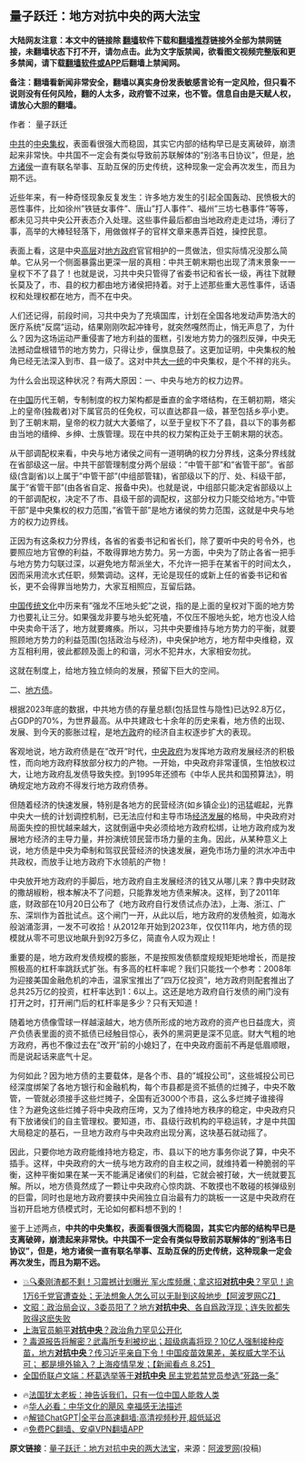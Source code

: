  <!-- 面包屑导航 --> <h2>量子跃迁：地方对抗中央的两大法宝</h2> <p class="notice"><b>大陆网友注意：本文中的链接除 <a href="https://github.com/bannedbook/fanqiang" >翻墙</a>软件下载和<a href="https://github.com/killgcd/justmysocks/blob/master/README.md">翻墙推荐</a>链接外全部为禁网链接，未翻墙状态下打不开，请勿点击。此为文字版禁闻，欲看图文视频完整版和更多禁闻，请下载<a href="https://github.com/bannedbook/fanqiang">翻墙软件或APP</a>后翻墙上禁闻网。</p><p>备注：翻墙看新闻非常安全，翻墙以真实身份发表敏感言论有一定风险，但只看不说则没有任何风险，翻的人太多，政府管不过来，也不管。信息自由是天赋人权，请放心大胆的翻墙。</b></p>  <div class="entry"> <p>作者： 量子跃迁</p> <p id="summary"><a href="https://www.bannedbook.org/bnews/tag/%e4%b8%ad%e5%85%b1/" class="st_tag internal_tag" rel="tag" title="标签 中共 下的日志">中共</a>的<a href="https://www.bannedbook.org/bnews/tag/%E4%B8%AD%E5%A4%AE%E9%9B%86%E6%9D%83/" class="st_tag internal_tag" rel="tag" title="标签 中央集权 下的日志">中央集权</a>，表面看很强大而稳固，其实它内部的结构早已是支离破碎，崩溃起来非常快。中共国不一定会有类似导致前苏联解体的&#8221;别洛韦日协议&#8221;，但是，<a href="https://www.bannedbook.org/bnews/tag/%E5%9C%B0%E6%96%B9%E8%AF%B8%E4%BE%AF/" class="st_tag internal_tag" rel="tag" title="标签 地方诸侯 下的日志">地方诸侯</a>一直有联名举事、互助互保的历史传统，这种现象一定会再次发生，而且为期不远。</p> <p>近些年来，有一种奇怪现象反复发生：许多地方发生的引起全国轰动、民愤极大的恶性事件，比如徐州&#8221;铁链女事件&#8221;、唐山&#8221;打人事件&#8221;、福州&#8221;三坊七巷事件&#8221;等等，都未见习共中央公开表态介入处理。这些事件最后都由当地政府走走过场，溥衍了事，高举的大棒轻轻落下，用做做样子的官样文章来愚弄百姓，操控民意。</p> <p>表面上看，这是中央<span class='wp_keywordlink_affiliate'><a href="https://www.bannedbook.org/bnews/ccpdope/" title="中共高层内幕" target="_blank">高层</a></span>对<a href="https://www.bannedbook.org/bnews/tag/%e5%9c%b0%e6%96%b9%e6%94%bf%e5%ba%9c/" class="st_tag internal_tag" rel="tag" title="标签 地方政府 下的日志">地方政府</a>官官相护的一贯做法，但实际情况没那么简单。它从另一个侧面暴露出更深一层的真相：中共王朝末期也出现了清末景象一一皇权下不了县了！也就是说，习共中央只管得了省委书记和省长一级，再往下就鞭长莫及了，市、县的权力都由地方诸侯把持着。对于上述那些重大恶性事件，话语权和处理权都在地方，而不在中央。</p> <p>人们还记得，前段时间，习共中央为了充填国库，计划在全国各地发动声势浩大的医疗系统&#8221;反腐&#8221;运动，结果刚刚吹起冲锋号，就突然嘎然而止，悄无声息了，为什么？因为这场运动严重侵害了地方利益的蛋糕，引发地方势力的强烈反弹，中央无法撼动盘根错节的地方势力，只得让步，偃旗息鼓了。这更加证明，中央集权的触角已经无法深入到市、县一级了。这对中共<a href="https://www.bannedbook.org/bnews/tag/%e5%a4%a7%e4%b8%80%e7%bb%9f/" class="st_tag internal_tag" rel="tag" title="标签 大一统 下的日志">大一统</a>的中央集权，是个不祥的兆头。</p>  <p>为什么会出现这种状况？有两大原因：一、中央与地方的权力边界。</p> <p>在<span class='wp_keywordlink_affiliate'><a href="https://www.bannedbook.org/" title="中国" target="_blank">中国</a></span>历代王朝，专制制度的权力架构都是垂直的金字塔结构，在王朝初期，塔尖上的皇帝(独裁者)对下属官员的任免权，可以直达郡县一级，甚至包括乡亭小吏。到了王朝末期，皇帝的权力就大大萎缩了，以至于皇权下不了县，县以下的事务都由当地的缙绅、乡绅、士族管理。现在中共的权力架构正处于王朝末期的状态。</p> <p>从干部调配权来看，中央与地方诸侯之间有一道明确的权力分界线，这条分界线就在省部级这一层。中共干部管理制度分两个层级：&#8221;中管干部&#8221;和&#8221;省管干部&#8221;。省部级(含副省)以上属于&#8221;中管干部&#8221;(中组部管辖)，省部级以下的厅、处、科级干部，属于&#8221;省管干部&#8221;(由各省自定、报备中央)。也就是说，中组部只能决定省部级以上的干部调配权，决定不了市、县级干部的调配权，这部分权力只能交给地方。&#8221;中管干部&#8221;是中央集权的权力范围，&#8221;省管干部&#8221;是地方诸侯的势力范围，这就是中央与地方的权力边界线。</p> <p>正因为有这条权力分界线，各省的省委书记和省长们，除了要听中央的号令外，也要照应地方官僚的利益，不敢得罪地方势力。另一方面，中央为了防止各省一把手与地方势力勾联过深，以避免地方帮派坐大，不允许一把手在某省干的时间太久，因而采用流水式任职，频繁调动。这样，无论是现任的或新上任的省委书记和省长，更不会得罪当地势力，大家互相照应，互留后路。</p> <p><span class='wp_keywordlink'><a href="https://www.bannedbook.org/forum24/" title="探寻复兴中华之路，必看章天亮博士《中华文明史》" target="_blank">中国传统文化</a></span>中历来有&#8221;强龙不压地头蛇&#8221;之说，指的是上面的皇权对下面的地方势力也要礼让三分。如果强龙非要与地头蛇死嗑，不仅压不服地头蛇，地方也没人给中央卖命干活了，地方就要瘫痪。所以，习共中央要维持与地方势力的平衡，就要照顾地方势力的利益范围(包括政治与经济)，中央保护地方，地方帮中央维稳，双方互相利用，彼此都顾及面上的和谐，河水不犯井水，大家相安勿扰。</p>  <p>这就在制度上，给地方独立倾向的发展，预留下巨大的空间。</p> <p>二、<a href="https://www.bannedbook.org/bnews/tag/%E5%9C%B0%E6%96%B9%E5%80%BA/" class="st_tag internal_tag" rel="tag" title="标签 地方债 下的日志">地方债</a>。</p> <p>根据2023年底的数据，中共地方债的存量总额(包括显性与隐性)已达92.8万亿，占GDP的70%，为世界最高。从中共建政七十余年的历史来看，地方债的出现、发展、到今天的膨胀过程，是地<a href="https://www.bannedbook.org/bnews/tag/%e6%96%b9%e6%94%bf/" class="st_tag internal_tag" rel="tag" title="标签 方政 下的日志">方政</a>府的经济自主权逐步扩大的表现。</p> <p>客观地说，地方政府债是在&#8221;改开&#8221;时代，<a href="https://www.bannedbook.org/bnews/tag/%E4%B8%AD%E5%A4%AE%E6%94%BF%E5%BA%9C/" class="st_tag internal_tag" rel="tag" title="标签 中央政府 下的日志">中央政府</a>为发挥地方政府发展经济的积极性，而向地方政府释放部分权力的产物。一开始，中央政府非常谨慎，生怕放权过大，让地方政府乱发债导致失控。到1995年还颁布《中华人民共和国预算法》，明确规定地方政府不得发行地方政府债券。</p> <p>但随着经济的快速发展，特别是各地方的民营经济(如乡镇企业)的迅猛崛起，光靠中央大一统的计划调控机制，已无法应付和主导市场<span class='wp_keywordlink'><a href="https://www.bannedbook.org/forum2/topic869.html" title="宪政、法治和经济发展——走向市场经济的制度保障" target="_blank">经济发展</a></span>的格局，中央政府对局面失控的担忧越来越大，这就倒逼中央必须给地方政府松绑，让地方政府成为发展地方经济的主导力量，并扮演统领民营市场力量的主角。因此，从某种意义上说，地方债是中央为牵制和驾驭民营经济的快速发展，避免市场力量的洪水冲击中共政权，而放手让地方政府下水领航的产物！</p>  <p>中央放开地方政府的手脚后，地方政府自主发展经济的钱又从哪儿来？靠中央财政的撒胡椒粉，根本解决不了问题，只能靠发地方债来解决。这样，到了2011年底，财政部在10月20日公布了《地方政府自行发债试点办法》，上海、浙江、广东、深圳作为首批试点。这个闸门一开，从此以后，地方政府的发债触资，如海水般汹涌澎湃，一发不可收拾！从2012年开始到2023年，仅仅11年内，地方债的现模就从零不可思议地飙升到92万多亿，简直令人叹为观止！</p> <p>重要的是，地方政府发债规模的膨胀，不是按照发债额度规规矩矩地增长，而是按照极高的杠杆率跳跃式扩张。有多高的杠杆率呢？我们只能找一个参考：2008年为迎接美国金融危机的冲击，温家宝推出了&#8221;四万亿投资&#8221;，地方政府则配套推出了总共25万亿的投资，杠杆率达到1：6以上。这还是地方政府自行发债的闸门没有打开之时，打开闸门后的杠杆率是多少？只有天知道！</p> <p>随着地方债像雪球一样越滚越大，地方债所形成的地方政府的资产也日益庞大，资产负债表里面的资不抵债已经触目惊心，表外的黑洞更是深不见底。财大气粗的地方政府，再也不像过去在&#8221;改开&#8221;前的小媳妇了，在中央政府面前不再是低眉顺眼，而是说起话来底气十足。</p> <p>为何如此？因为地方债的主要载体，是各个市、县的&#8221;城投公司&#8221;，这些城投公司已经深度绑架了各地方银行和金融机构，每个市县都是资不抵债的烂摊子，中央不敢管，一管就必须接手这些烂摊子，全国有近3000个市县，这么多烂摊子谁接得住？为避免这些烂摊子将中央政府压垮，又为了维持地方秩序的稳定，中央政府只有下放诸侯们的自主管理权。要知道，市、县级行政机构的平稳运转，才是中共国大局稳定的基石，一旦地方政府与中央政府出现分离，这块基石就动摇了。</p> <p>因此，只要你地方政府能维持地方稳定，市、县以下的地方事务你说了算，中央不插手。这样，中央政府的大一统与地方政府的自主权之间，就维持着一种脆弱的平衡，这种平衡如果在某一天不能满足诸侯们的利益，它就会被打破，大一统就要瓦解。所以，地方债竟然成了一颗让中央政府心惊肉跳、不敢摸也不敢碰的核弹级别的巨雷，同时也是地方政府要挟中央闹独立自治最有力的跳板一一这是中央政府在当初开启地方债模式时，无论如何都料想不到的！</p>  <p>鉴于上述两点，<strong>中共的中央集权，表面看很强大而稳固，其实它内部的结构早已是支离破碎，崩溃起来非常快。中共国不一定会有类似导致前苏联解体的&#8221;别洛韦日协议&#8221;，但是，地方诸侯一直有联名举事、互助互保的历史传统，这种现象一定会再次发生，而且为期不远。</strong></p> <!--<div id="taboola-mid-1"></div>--><ul class='op-related-articles' title='相关阅读'> <li><a href='https://www.bannedbook.org/bnews/bannedvideo/20240704/2058162.html' target='_blank'>💥🔍秦刚渣都不剩！习震撼计划曝光 军火库频爆；拿这招<b>对抗中央</b>？罕见！逾1万6千党官遭查处；无法想象人怎么可以无耻到这般地步【阿波罗网CZ】</a></li> <li><a href='https://www.bannedbook.org/bnews/comments/20221229/1829434.html' target='_blank'>文昭：政治局会议，3委员阳了？地方<b>对抗中央</b>、各自爲政浮现；连失败都失败得这麽失败</a></li> <li><a href='https://www.bannedbook.org/bnews/taiwannews/20220408/1716499.html' target='_blank'>上海官员躺平<b>对抗中央</b>？政治角力罕见公开化</a></li> <li><a href='https://www.bannedbook.org/bnews/bannedvideo/20210825/1612675.html' target='_blank'>? 毒源报告将解密？武毒所专利被挖出；超级病毒将现？10亿人强制接种疫苗，地方<b>对抗中央</b>？传习近平亲自下令！中国疫苗效果差，美权威大学不认可；‭ ‬都是境外输入？上海疫情早发；【新闻看点‭ ‬8.25】</a></li> <li><a href='https://www.bannedbook.org/bnews/comments/20210823/1611577.html' target='_blank'>全国侨联卢文端：杯葛选举等于<b>对抗中央</b> 民主党若禁党员参选“死路一条”</a></li> </ul> <ul class="texttj"> <li>🔥<a href="https://www.bannedbook.org/bnews/ssgc/20230219/1850782.html" target="_blank">法国犹太老板：神告诉我们，只有一位中国人能救人类</a></li> <li>🔥<a href="https://www.bannedbook.org/bnews/comments/20220220/1694796.html" target="_blank">华人必看：中华文化的飓风 幸福感无法描述</a></li> <li>🔥<a href="https://github.com/bannedbook/fanqiang/wiki/V2ray%E6%9C%BA%E5%9C%BA" target="_blank">解锁ChatGPT|全平台高速翻墙:高清视频秒开,超低延迟</a></li> <li>🔥<a href="https://github.com/bannedbook/fanqiang/wiki/%E7%A6%81%E9%97%BB%E7%BD%91%E5%AE%89%E5%8D%93%E7%BF%BB%E5%A2%99%E6%96%B0%E9%97%BBAPP" target="_blank">免费PC翻墙、安卓VPN翻墙APP</a></li> </ul><p class="src-info"><b>原文链接</b>：<a class="src_link" href="https://www.aboluowang.com/2024/0801/2086024.html" target="_blank">量子跃迁：地方对抗中央的两大法宝</a>，来源：<span class='wp_keywordlink_affiliate'><a href="https://www.aboluowang.com/" title="阿波罗网" target="_blank">阿波罗网</a></span>(投稿) </p><a name='sharetosocial'></a> <div style="margin-bottom:5px;padding-bottom:5px;clear:both"> <div id="archive-pix-1" class="banner-ads"> <!-- AuctionX Display platform tag START --> <div id="27602x728x90x621x_ADSLOT1" clicktrack="%%CLICK_URL_ESC%%"></div>  <!-- AuctionX Display platform tag END --> </div> <div id="archive-pix-2" class="banner-ads"> <!-- AuctionX Display platform tag START --> <div id="27556x300x250x621x_ADSLOT1" clicktrack="%%CLICK_URL_ESC%%" style="margin:0 auto;text-align:center"></div>  <!-- AuctionX Display platform tag END --> </div> </div>  <div id="archive-pix-1" class="banner-ads"> <!-- AuctionX Display platform tag START --> <div id="27603x728x90x621x_ADSLOT1" clicktrack="%%CLICK_URL_ESC%%"></div>  <!-- AuctionX Display platform tag END --> </div> </div><!--END ENTRY--> 